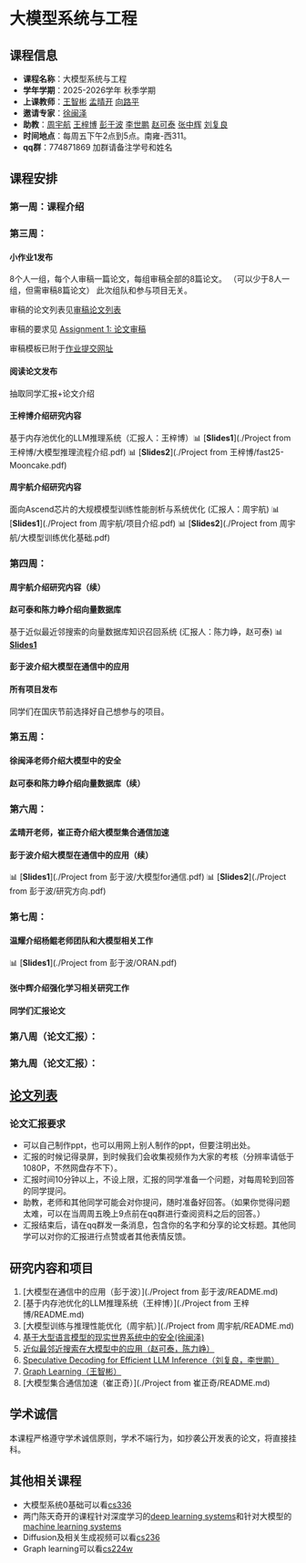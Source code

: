 
# 大模型系统与工程

## 课程信息
- **课程名称**：大模型系统与工程
- **学年学期**：2025-2026学年 秋季学期
- **上课教师**：[王智彬](https://wzbxpy.github.io/) [孟晴开]() [向路平]()
- **邀请专家**：[徐闽泽]()
- **助教**：[周宇航](https://njuzyh.github.io/) [王梓博](https://wangzb.site/) [彭于波]() [李世鹏]() [赵可泰]() [张中辉]() [刘复良]()
- **时间地点**：每周五下午2点到5点。南雍-西311。
- **qq群**：774871869 加群请备注学号和姓名

<!-- ## 课程目标
- **开发能力**：了解并掌握一种开源的大模型系统，并且有能力在之上进行二次开发和应用。
- **科研能力**：通过参与老师，博士的研究工作，提升自己的科研能力。
- **表达能力**：通过参与论文撰写，分享相关工作（包括制作PPT），提升自己的表达能力。
- **项目经验**：参与并完成一个大模型项目，投稿，甚至发表相关论文。 -->



## 课程安排

### 第一周：课程介绍

### 第三周：
#### 小作业1发布
8个人一组，每个人审稿一篇论文，每组审稿全部的8篇论文。
（可以少于8人一组，但需审稿8篇论文）
此次组队和参与项目无关。

审稿的论文列表见[审稿论文列表](homework1/paperlist.md)

审稿的要求见 [Assignment 1: 论文审稿](homework1/readme.md)

审稿模板已附于[作业提交网址](https://table.nju.edu.cn/dtable/forms/267ab5a3-5e36-4b09-970a-4f3ab4bc314d/)

#### 阅读论文发布
抽取同学汇报+论文介绍


#### 王梓博介绍研究内容
基于内存池优化的LLM推理系统（汇报人：王梓博）📊 [**Slides1**](./Project from 王梓博/大模型推理流程介绍.pdf) 📊 [**Slides2**](./Project from 王梓博/fast25-Mooncake.pdf)

#### 周宇航介绍研究内容
面向Ascend芯片的大规模模型训练性能剖析与系统优化 (汇报人：周宇航) 📊 [**Slides1**](./Project from 周宇航/项目介绍.pdf) 📊 [**Slides2**](./Project from 周宇航/大模型训练优化基础.pdf)

### 第四周：

#### 周宇航介绍研究内容（续）

#### 赵可泰和陈力峥介绍向量数据库
基于近似最近邻搜索的向量数据库知识召回系统 (汇报人：陈力峥，赵可泰) 📊 [**Slides1**](./Project-ANNS-and-LLM/ANNS_Introduction.pdf)

#### 彭于波介绍大模型在通信中的应用

#### 所有项目发布
同学们在国庆节前选择好自己想参与的项目。

### 第五周：

#### 徐闽泽老师介绍大模型中的安全

#### 赵可泰和陈力峥介绍向量数据库（续）

### 第六周：

#### 孟晴开老师，崔正奇介绍大模型集合通信加速

#### 彭于波介绍大模型在通信中的应用（续）
📊 [**Slides1**](./Project from 彭于波/大模型for通信.pdf) 📊 [**Slides2**](./Project from 彭于波/研究方向.pdf)

### 第七周：

#### 温耀介绍杨鲲老师团队和大模型相关工作
📊 [**Slides1**](./Project from 彭于波/ORAN.pdf) 

#### 张中辉介绍强化学习相关研究工作

#### 同学们汇报论文

### 第八周（论文汇报）：

### 第九周（论文汇报）：
<!-- ## 课程目录
得有课程目录，然后每节课有课程内容介绍，课程ppt，这节课相应的可选大项目，而不是这种实验的形式。

1.	课程导论与大语言模型发展概况（6学时）**王梓博** 大模型系统在企业界学术界的关注+各个方向的简介（1节课），Transformer（梓博）+MoE+Mamba（中辉）（1节课）
3.	LLM训练系统，模型并行，参数卸载技术（9学时）**周宇航** 训练原理forward/backward+框架（教同学怎么用），并行策略（**中辉辅助一下EP**），参数卸载（**梓博**）
4.  KV cache与推理优化（3学时）**王梓博** KV cache的原理，cache管理
4.	基于多卡的LLM推理与系统部署（6学时）**李世鹏+洪泽涛** vllm介绍，推理优化最近工作
5.	基于单卡外存的LLM推理系统（6学时）**张中辉** 
6.	RAG与外部知识集成系统（6学时）**赵可泰+夏浩然**
7.  其他的工作 （6学时）diffusion model+GPU triton介绍 **宁锐**
8.	大模型系统工程实践+答辩（6学时）

参考lesson 1的格式 -->

## [论文列表](paper_list.md)
### 论文汇报要求

- 可以自己制作ppt，也可以用网上别人制作的ppt，但要注明出处。
- 汇报的时候记得录屏，到时候我们会收集视频作为大家的考核（分辨率请低于1080P，不然网盘存不下）。
- 汇报时间10分钟以上，不设上限，汇报的同学准备一个问题，对每周轮到回答的同学提问。
- 助教，老师和其他同学可能会对你提问，随时准备好回答。（如果你觉得问题太难，可以在当周周五晚上9点前在qq群进行查阅资料之后的回答。）
- 汇报结束后，请在qq群发一条消息，包含你的名字和分享的论文标题。其他同学可以对你的汇报进行点赞或者其他表情反馈。


## 研究内容和项目
1. [大模型在通信中的应用（彭于波）](./Project from 彭于波/README.md)
2. [基于内存池优化的LLM推理系统（王梓博）](./Project from 王梓博/README.md)
3. [大模型训练与推理性能优化（周宇航）](./Project from 周宇航/README.md)
4. [基于大型语言模型的现实世界系统中的安全(徐闽泽)](./Project-Security%20and%20Privacy%20in%20Real-world%20LLM-Based%20Systems/)
5. [近似最邻近搜索在大模型中的应用（赵可泰，陈力峥）](./Project-ANNS-and-LLM/README.md)
6. [Speculative Decoding for Efficient LLM Inference（刘复良，李世鹏）](./Project-Speculative-Decoding-for-Efficient-LLM-Inference/README.md)
7. [Graph Learning（王智彬）](./Project-Graph-Learning/README.md)
8. [大模型集合通信加速（崔正奇）](./Project from 崔正奇/README.md)


## 学术诚信
本课程严格遵守学术诚信原则，学术不端行为，如抄袭公开发表的论文，将直接挂科。

## 其他相关课程
- 大模型系统0基础可以看[cs336](https://stanford-cs336.github.io/spring2025/)
- 两门陈天奇开的课程针对深度学习的[deep learning systems](https://dlsyscourse.org/)和针对大模型的[machine learning systems](https://mlsyscourse.org/)
- Diffusion及相关生成视频可以看[cs236](https://deepgenerativemodels.github.io/)
- Graph learning可以看[cs224w](https://web.stanford.edu/class/cs224w/)
